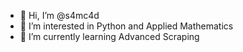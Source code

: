 - 👋 Hi, I’m @s4mc4d
- 👀 I’m interested in Python and Applied Mathematics
- 🌱 I’m currently learning Advanced Scraping

<!---
s4mc4d/s4mc4d is a ✨ special ✨ repository because its `README.md` (this file) appears on your GitHub profile.
You can click the Preview link to take a look at your changes.
--->
